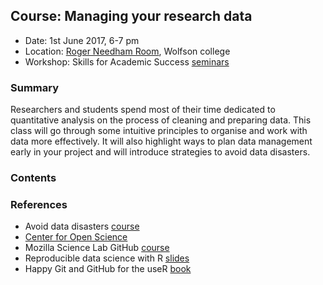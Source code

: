 
## Course: Managing your research data

- Date: 1st June 2017, 6-7 pm
- Location: [Roger Needham Room](http://www.wolfson.cam.ac.uk/tour/chancellorscentre), Wolfson college
- Workshop: Skills for Academic Success [seminars](http://www.wolfson.cam.ac.uk/study-skills)


### Summary

Researchers and students spend most of their time dedicated to quantitative analysis on the process of cleaning and preparing data. This class will go through some intuitive principles to organise and work with data more effectively. It will also highlight ways to plan data management early in your project and will introduce strategies to avoid data disasters.


### Contents


### References

- Avoid data disasters [course](http://bioinformatics-core-shared-training.github.io//avoid-data-disaster/)
- [Center for Open Science](https://cos.io/)
- Mozilla Science Lab GitHub [course](https://kirstiejane.github.io/friendly-github-intro/)
- Reproducible data science with R [slides](https://www.slideshare.net/RevolutionAnalytics/reproducible-data-science-with-r)
- Happy Git and GitHub for the useR [book](http://happygitwithr.com/)
